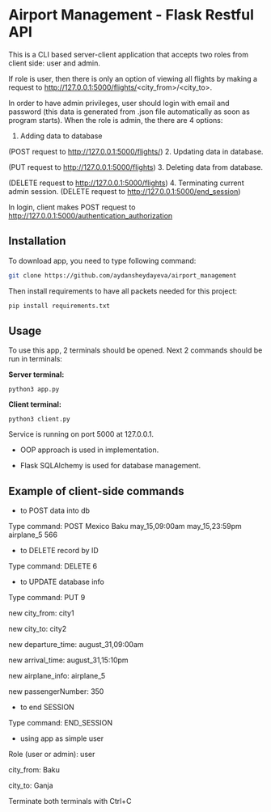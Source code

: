 # Airport Management - Flask Restful API

This is a CLI based server-client application that accepts two roles from client side: user and admin. 

If role is user, then there is only an option of viewing all flights by making a request to http://127.0.0.1:5000/flights/<city_from>/<city_to>.

In order to have admin privileges, user should login with email and password (this data is generated from .json file automatically as soon as program starts). When the role is admin, the there are 4 options:
1. Adding data to database

(POST request to http://127.0.0.1:5000/flights/)
2. Updating data in database.

(PUT request to http://127.0.0.1:5000/flights)
3. Deleting data from database.

(DELETE request to http://127.0.0.1:5000/flights)
4. Terminating current admin session.
(DELETE request to http://127.0.0.1:5000/end_session)

In login, client makes POST request to http://127.0.0.1:5000/authentication_authorization

## Installation

To download app, you need to type following command:

```bash
git clone https://github.com/aydansheydayeva/airport_management
```
 Then install requirements to have all packets needed for this project:

```bash
pip install requirements.txt
```

## Usage

To use this app, 2 terminals should be opened. Next 2 commands should be run in terminals:

**Server terminal:**
```
python3 app.py
```


**Client terminal:**
```
python3 client.py
```

Service is running on port 5000 at 127.0.0.1.

- OOP approach is used in implementation.

- Flask SQLAlchemy is used for database management.

## Example of client-side commands
- to POST data into db

Type command: POST Mexico Baku may_15,09:00am may_15,23:59pm airplane_5 566

- to DELETE record by ID

Type command: DELETE 6

- to UPDATE database info

Type command: PUT 9

new city_from: city1

new city_to: city2

new departure_time: august_31,09:00am

new arrival_time: august_31,15:10pm

new airplane_info: airplane_5

new passengerNumber: 350

- to end SESSION

Type command: END_SESSION

- using app as simple user

Role (user or admin): user

city_from: Baku

city_to: Ganja


Terminate both terminals with Ctrl+C
